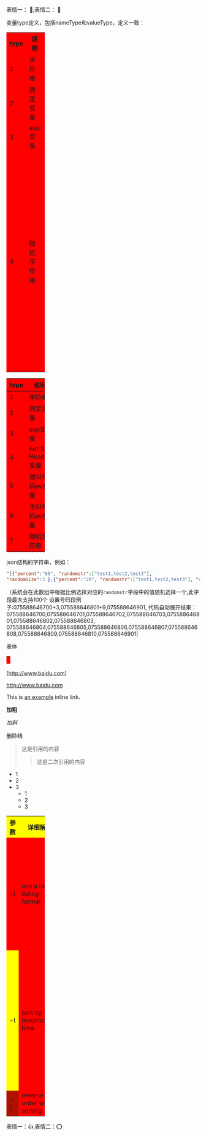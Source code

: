 <style>
table  {
    background:red;
    width: 100px;
}
</style>


表情一： :maple_leaf:,表情二： :hatched_chick:

变量type定义，包括nameType和valueType，定义一致：
<table background:red;>
  <tr>
    <th width=10% >type</th>
    <th width=30%>说明</th>
    <th >示例</th>
  </tr>
  <tr>
    <td >1 </td>
    <td> 字符串  </td>
    <td> tell  </td>
  </tr>
  <tr>
    <td >2 </td>
    <td> 固定变量 </td>
    <td> ci </td>
  <tr>
    <td >3 </td>
    <td> avp变量 </td>
    <td>  tel_areacode_len </td>
  </tr>
  <tr>
    <td >4 </td>
    <td> 随机字符串 </td>
    <td> json结构的字符串，例如：
    
```

    "[
        {
            "percent": "80",
            "randomstr": [
                "test1,test2,test3"
            ],
            "randomSize": 3
        },
        {
            "percent": "20",
            "randomstr": [
                "test1,test2,test3"
            ],
            "randomSize": 3
        }
    ]"
    
```
（系统会在此数组中根据比例选择对应的`randomstr`字段中的值随机选择一个,此字段最大支持100个
 设置号码段例子:075588646700+3,075588646801+9,075588646901,
 
 代码自动展开结果：075588646700, 075588646701, 075588646702, 075588646703,
 075588646801, 075588646802, 075588646803, 075588646804, 075588646805, 075588646806,
 075588646807, 075588646808, 075588646809, 075588646810, 075588646901</td>
 
  </tr>
</table>

| type | 说明               | 示例               |
| ---- | ------------------ | ------------------ |
| 1    | 字符串             | tell               |
| 2    | 固定变量           | ci                 |
| 3    | avp变量            | tel_areacode_len   |
| 4    | hdr SIP Header变量 | callType           |
| 5    | 被叫号码av变量     | status             |
| 6    | 主叫号码av变量     | trunkGroup/carrier |
| 7    | 随机字符串    | <br/>
json结构的字符串，例如：
```json
"[{"percent":"80", "randomstr":["test1,test2,test3"], 
"randomSize":3 },{"percent":"20", "randomstr":["test1,test2,test3"], "randomSize":3}]"
```

（系统会在此数组中根据比例选择对应的`randomstr`字段中的值随机选择一个,此字段最大支持100个 
设置号码段例子:075588646700+3,075588646801+9,075588646901,
代码自动展开结果：075588646700,075588646701,075588646702,075588646703,075588646801,075588646802,075588646803,
075588646804,075588646805,075588646806,075588646807,075588646808,075588646809,075588646810,075588646901|
 
 
 <table style="width:10px;height:20px;">
 	<th>表头</th>
 	<tr>表体</tr>
 </table>
 
 [http://www.baidu.com]
 
 <http://www.baidu.com>
 
 This is [an example](http://example.com/ "Title") inline link.
 
 **加粗**
 
 *加斜*
 
 ~~删除线~~
 >这是引用的内容
 >>这是二次引用的内容
 
 - 1
 - 2
 - 3
    + 1
    + 2
    + 3
    
    
<table>
  <tr>
    <th width=10%, bgcolor=yellow >参数</th>
    <th width=40%, bgcolor=yellow>详细解释</th>
    <th width="50%", bgcolor=yellow>备注</th>
  </tr>
  <tr>
    <td bgcolor='red'> -l </td>
    <td> use a long listing format  </td>
    <td> 以长列表方式显示（显示出文件/文件夹详细信息）  </td>
  </tr>
  <tr>
    <td bgcolor='yellow'>-t </td>
    <td> sort by modification time </td>
    <td> 按照修改时间排序（默认最近被修改的文件/文件夹排在最前面） </td>
  <tr>
    <td bgcolor=rgb(0,10,0)>-r </td>
    <td> reverse order while sorting </td>
    <td>  逆序排列 </td>
  </tr>
</table>


表情一：:+1:,表情二：:o:
